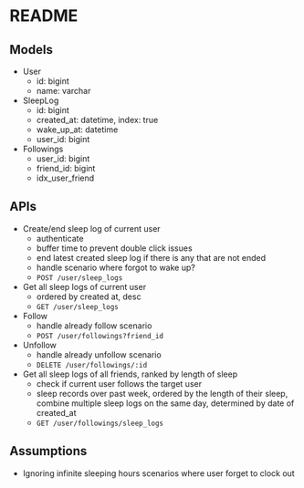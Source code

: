 # README

## Models

- User
  - id: bigint
  - name: varchar
- SleepLog
  - id: bigint
  - created_at: datetime, index: true
  - wake_up_at: datetime
  - user_id: bigint
- Followings
  - user_id: bigint
  - friend_id: bigint
  - idx_user_friend

## APIs

- Create/end sleep log of current user
  - authenticate
  - buffer time to prevent double click issues
  - end latest created sleep log if there is any that are not ended
  - handle scenario where forgot to wake up?
  - `POST /user/sleep_logs`
- Get all sleep logs of current user
  - ordered by created at, desc
  - `GET /user/sleep_logs`
- Follow
  - handle already follow scenario
  - `POST /user/followings?friend_id`
- Unfollow
  - handle already unfollow scenario
  - `DELETE /user/followings/:id`
- Get all sleep logs of all friends, ranked by length of sleep
  - check if current user follows the target user
  - sleep records over past week, ordered by the length of their sleep, combine multiple sleep logs on the same day, determined by date of created_at
  - `GET /user/followings/sleep_logs`

## Assumptions

- Ignoring infinite sleeping hours scenarios where user forget to clock out
